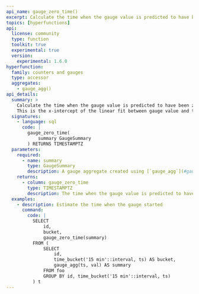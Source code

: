 ```yaml
---
api_name: gauge_zero_time()
excerpt: Calculate the time when the gauge value is predicted to have been zero
topics: [hyperfunctions]
api:
  license: community
  type: function
  toolkit: true
  experimental: true
  version:
    experimental: 1.6.0
hyperfunction:
  family: counters and gauges
  type: accessor
  aggregates:
    - gauge_agg()
api_details:
  summary: >
    Calculate the time when the gauge value is predicted to have been zero.
    This is the x-intercept of the linear fit between gauge value and time.
  signatures:
    - language: sql
      code: |
        gauge_zero_time(
            summary GaugeSummary
        ) RETURNS TIMESTAMPTZ
  parameters:
    required:
      - name: summary
        type: GaugeSummary
        description: A gauge aggregate created using [`gauge_agg`](#gauge_agg)
    returns:
      - column: gauge_zero_time
        type: TIMESTAMPTZ
        description: The time when the gauge value is predicted to have been zero
  examples:
    - description: Estimate the time when the gauge started
      command:
        code: |
          SELECT
              id,
              bucket,
              gauge_zero_time(summary)
          FROM (
              SELECT
                  id,
                  time_bucket('15 min'::interval, ts) AS bucket,
                  gauge_agg(ts, val) AS summary
              FROM foo
              GROUP BY id, time_bucket('15 min'::interval, ts)
          ) t
---
```


